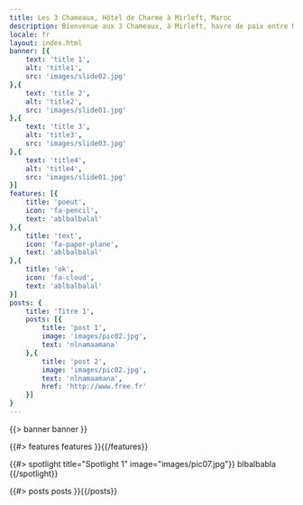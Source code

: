 ```yaml
---
title: Les 3 Chameaux, Hôtel de Charme à Mirleft, Maroc
description: Bienvenue aux 3 Chameaux, à Mirleft, havre de paix entre Mer et Desert Marocain
locale: fr
layout: index.html
banner: [{
    text: 'title 1',
    alt: 'title1',
    src: 'images/slide02.jpg'
},{
    text: 'title 2',
    alt: 'title2',
    src: 'images/slide01.jpg'
},{
    text: 'title 3',
    alt: 'title3',
    src: 'images/slide03.jpg'
},{
    text: 'title4',
    alt: 'title4',
    src: 'images/slide01.jpg'
}]
features: [{
    title: 'poeut',
    icon: 'fa-pencil',
    text: 'ablbalbalal'
},{
    title: 'text',
    icon: 'fa-paper-plane',
    text: 'ablbalbalal'
},{
    title: 'ok',
    icon: 'fa-cloud',
    text: 'ablbalbalal'
}]
posts: {
    title: 'Titre 1',
    posts: [{
        title: 'post 1',
        image: 'images/pic02.jpg',
        text: 'nlnamaamana'
    },{
        title: 'post 2',
        image: 'images/pic02.jpg',
        text: 'nlnamaamana',
        href: 'http://www.free.fr'
    }]
}
---
```


{{> banner banner }}

{{#> features features }}{{/features}}

{{#> spotlight title="Spotlight 1" image="images/pic07.jpg"}}
blbalbabla
{{/spotlight}}

{{#> posts posts }}{{/posts}}



